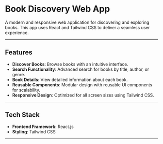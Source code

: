 # **Book Discovery Web App**

A modern and responsive web application for discovering and exploring books. This app uses React and Tailwind CSS to deliver a seamless user experience.

---

## **Features**

- **Discover Books**: Browse books with an intuitive interface.  
- **Search Functionality**: Advanced search for books by title, author, or genre.  
- **Book Details**: View detailed information about each book.  
- **Reusable Components**: Modular design with reusable UI components for scalability.  
- **Responsive Design**: Optimized for all screen sizes using Tailwind CSS.  

---

## **Tech Stack**

- **Frontend Framework**: React.js  
- **Styling**: Tailwind CSS  

---
